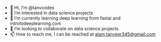 - 👋 Hi, I’m @tanvcodes
- 👀 I’m interested in data science projects
- 🌱 I’m currently learning deep learning from fastai and introtodeeplearning.com
- 💞️ I’m looking to collaborate on data science projects
- 📫 How to reach me, I can be reached at alam.tanveer345@gmail.com

<!---
tanvcodes/tanvcodes is a ✨ special ✨ repository because its `README.md` (this file) appears on your GitHub profile.
You can click the Preview link to take a look at your changes.
--->
